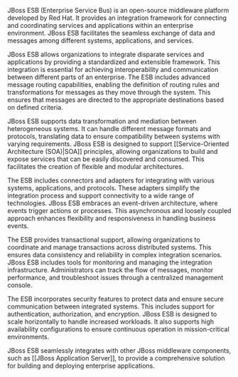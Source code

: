 JBoss ESB (Enterprise Service Bus) is an open-source middleware platform developed by Red Hat. It provides an integration framework for connecting and coordinating services and applications within an enterprise environment. JBoss ESB facilitates the seamless exchange of data and messages among different systems, applications, and services.

JBoss ESB allows organizations to integrate disparate services and applications by providing a standardized and extensible framework. This integration is essential for achieving interoperability and communication between different parts of an enterprise. The ESB includes advanced message routing capabilities, enabling the definition of routing rules and transformations for messages as they move through the system. This ensures that messages are directed to the appropriate destinations based on defined criteria.

JBoss ESB supports data transformation and mediation between heterogeneous systems. It can handle different message formats and protocols, translating data to ensure compatibility between systems with varying requirements. JBoss ESB is designed to support [[Service-Oriented Architecture (SOA)|SOA]] principles, allowing organizations to build and expose services that can be easily discovered and consumed. This facilitates the creation of flexible and modular architectures.

The ESB includes connectors and adapters for integrating with various systems, applications, and protocols. These adapters simplify the integration process and support connectivity to a wide range of technologies. JBoss ESB embraces an event-driven architecture, where events trigger actions or processes. This asynchronous and loosely coupled approach enhances flexibility and responsiveness in handling business events.

The ESB provides transactional support, allowing organizations to coordinate and manage transactions across distributed systems. This ensures data consistency and reliability in complex integration scenarios. JBoss ESB includes tools for monitoring and managing the integration infrastructure. Administrators can track the flow of messages, monitor performance, and troubleshoot issues through a centralized management console.

The ESB incorporates security features to protect data and ensure secure communication between integrated systems. This includes support for authentication, authorization, and encryption. JBoss ESB is designed to scale horizontally to handle increased workloads. It also supports high availability configurations to ensure continuous operation in mission-critical environments.

JBoss ESB seamlessly integrates with other JBoss middleware components, such as [[JBoss Application Server]], to provide a comprehensive solution for building and deploying enterprise applications.




